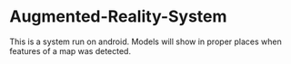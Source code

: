 # Augmented-Reality-System
This is a system run on android. Models will show in proper places when features of a map was detected.
